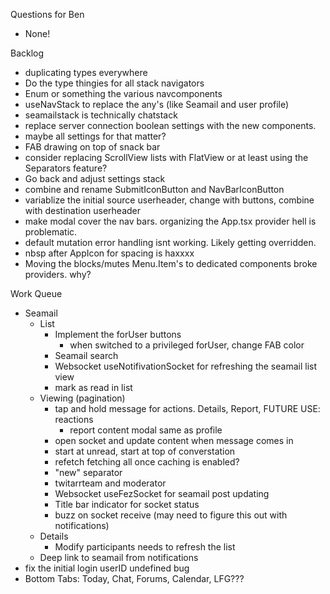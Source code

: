 Questions for Ben
* None!

Backlog
* duplicating types everywhere
* Do the type thingies for all stack navigators
* Enum or something the various navcomponents
* useNavStack to replace the any's (like Seamail and user profile)
* seamailstack is technically chatstack
* replace server connection boolean settings with the new components.
* maybe all settings for that matter?
* FAB drawing on top of snack bar
* consider replacing ScrollView lists with FlatView or at least using the Separators feature?
* Go back and adjust settings stack
* combine and rename SubmitIconButton and NavBarIconButton
* variablize the initial source userheader, change with buttons, combine with destination userheader
* make modal cover the nav bars. organizing the App.tsx provider hell is problematic.
* default mutation error handling isnt working. Likely getting overridden.
* nbsp after AppIcon for spacing is haxxxx
* Moving the blocks/mutes Menu.Item's to dedicated components broke providers. why?

Work Queue
* Seamail
  * List
    * Implement the forUser buttons
      * when switched to a privileged forUser, change FAB color
    * Seamail search
    * Websocket useNotifivationSocket for refreshing the seamail list view
    * mark as read in list
  * Viewing (pagination)
    * tap and hold message for actions. Details, Report, FUTURE USE: reactions
      * report content modal same as profile
    * open socket and update content when message comes in
    * start at unread, start at top of converstation
    * refetch fetching all once caching is enabled?
    * "new" separator
    * twitarrteam and moderator
    * Websocket useFezSocket for seamail post updating
    * Title bar indicator for socket status
    * buzz on socket receive (may need to figure this out with notifications)
  * Details
    * Modify participants needs to refresh the list
  * Deep link to seamail from notifications
* fix the initial login userID undefined bug
* Bottom Tabs: Today, Chat, Forums, Calendar, LFG???
